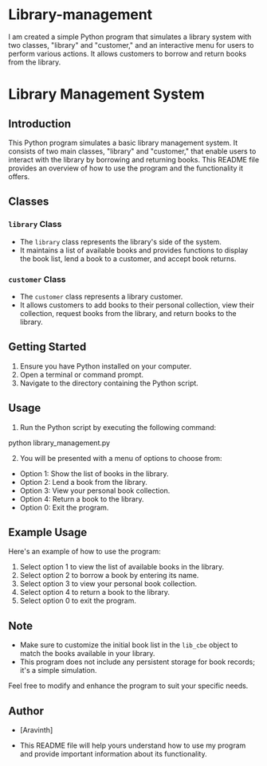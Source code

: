 # Library-management

 I am created a simple Python program that simulates a library system with two classes, "library" and "customer," and an interactive menu for users to perform various actions. It allows customers to borrow and return books from the library.

 # Library Management System

## Introduction
This Python program simulates a basic library management system. It consists of two main classes, "library" and "customer," that enable users to interact with the library by borrowing and returning books. This README file provides an overview of how to use the program and the functionality it offers.

## Classes
### `library` Class
- The `library` class represents the library's side of the system.
- It maintains a list of available books and provides functions to display the book list, lend a book to a customer, and accept book returns.

### `customer` Class
- The `customer` class represents a library customer.
- It allows customers to add books to their personal collection, view their collection, request books from the library, and return books to the library.

## Getting Started
1. Ensure you have Python installed on your computer.
2. Open a terminal or command prompt.
3. Navigate to the directory containing the Python script.

## Usage
1. Run the Python script by executing the following command:

python library_management.py

2. You will be presented with a menu of options to choose from:
- Option 1: Show the list of books in the library.
- Option 2: Lend a book from the library.
- Option 3: View your personal book collection.
- Option 4: Return a book to the library.
- Option 0: Exit the program.

## Example Usage
Here's an example of how to use the program:
1. Select option 1 to view the list of available books in the library.
2. Select option 2 to borrow a book by entering its name.
3. Select option 3 to view your personal book collection.
4. Select option 4 to return a book to the library.
5. Select option 0 to exit the program.

## Note
- Make sure to customize the initial book list in the `lib_cbe` object to match the books available in your library.
- This program does not include any persistent storage for book records; it's a simple simulation.

Feel free to modify and enhance the program to suit your specific needs.

## Author
- [Aravinth]

- This README file will help yours understand how to use my program and provide important information about its functionality.
